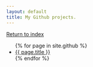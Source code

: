 ```yaml
---
layout: default
title: My Github projects.
---
```


[Return to index](/)

<ul>
  {% for page in site.github %}
    <li>
      <a href="{{ page.url }}">{{ page.title }}</a>
    </li>
  {% endfor %}
</ul>


